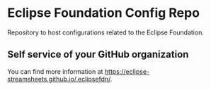 # Eclipse Foundation Config Repo

Repository to host configurations related to the Eclipse Foundation.

## Self service of your GitHub organization

You can find more information at <https://eclipse-streamsheets.github.io/.eclipsefdn/>.
